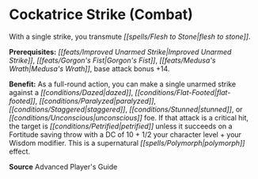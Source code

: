 ﻿---
cssclass: [feats]

---
# Cockatrice Strike (Combat)

With a single strike, you transmute _[[spells/Flesh to Stone|flesh to stone]]_.

**Prerequisites:** _[[feats/Improved Unarmed Strike|Improved Unarmed Strike]]_, _[[feats/Gorgon's Fist|Gorgon's Fist]]_, _[[feats/Medusa's Wrath|Medusa's Wrath]]_, base attack bonus +14.

**Benefit:** As a full-round action, you can make a single unarmed strike against a _[[conditions/Dazed|dazed]]_, _[[conditions/Flat-Footed|flat-footed]]_, _[[conditions/Paralyzed|paralyzed]]_, _[[conditions/Staggered|staggered]]_, _[[conditions/Stunned|stunned]]_, or _[[conditions/Unconscious|unconscious]]_ foe. If that attack is a critical hit, the target is _[[conditions/Petrified|petrified]]_ unless it succeeds on a Fortitude saving throw with a DC of 10 + 1/2 your character level + your Wisdom modifier. This is a supernatural _[[spells/Polymorph|polymorph]]_ effect.

**Source** Advanced Player's Guide